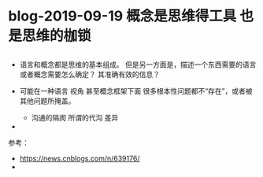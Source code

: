 # blog-2019-09-19 概念是思维得工具 也是思维的枷锁
 
## 
+  语言和概念都是思维的基本组成。 但是另一方面是，描述一个东西需要的语言或者概念需要怎么确定？
  其准确有效的信息？
+ 可能在一种语言 视角 甚至概念框架下面 很多根本性问题都不“存在”，或者被其他问题所掩盖。
  + 沟通的隔阂 所谓的代沟 差异

+ 



参考：
+  https://news.cnblogs.com/n/639176/
+  
